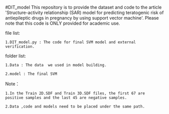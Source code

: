 #DIT_model
This repository is to provide the dataset and code to the article 'Structure-activity relationship (SAR) model for predicting teratogenic risk of antiepileptic drugs in pregnancy by using support vector machine'. Please note that this code is ONLY provided for academic use.

file list:
  
    1.DIT_model.py : The code for final SVM model and external verification.

folder list:

    1.Data : The data  we used in model building.
  
    2.model : The final SVM

 
Note：

    1.In the Train 2D.SDF and Train 3D.SDF files, the first 67 are positive samples and the last 45 are negative samples.
  
    2.Data ,code and models need to be placed under the same path.